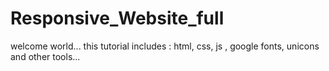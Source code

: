 # Responsive_Website_full
welcome world...
this tutorial includes : html, css, js , google fonts, unicons and other tools...
